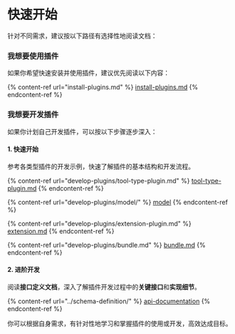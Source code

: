 # 快速开始

针对不同需求，建议按以下路径有选择性地阅读文档：

### 我想要使用插件

如果你希望快速安装并使用插件，建议优先阅读以下内容：

{% content-ref url="install-plugins.md" %}
[install-plugins.md](install-plugins.md)
{% endcontent-ref %}

### 我想要开发插件

如果你计划自己开发插件，可以按以下步骤逐步深入：

#### 1. 快速开始

参考各类型插件的开发示例，快速了解插件的基本结构和开发流程。

{% content-ref url="develop-plugins/tool-type-plugin.md" %}
[tool-type-plugin.md](develop-plugins/tool-type-plugin.md)
{% endcontent-ref %}

{% content-ref url="develop-plugins/model/" %}
[model](develop-plugins/model/)
{% endcontent-ref %}

{% content-ref url="develop-plugins/extension-plugin.md" %}
[extension.md](develop-plugins/extension-plugin.md)
{% endcontent-ref %}

{% content-ref url="develop-plugins/bundle.md" %}
[bundle.md](develop-plugins/bundle.md)
{% endcontent-ref %}

#### 2. 进阶开发

阅读**接口定义文档**，深入了解插件开发过程中的**关键接口**和**实现细节**。

{% content-ref url="../schema-definition/" %}
[api-documentation](../schema-definition/)
{% endcontent-ref %}

你可以根据自身需求，有针对性地学习和掌握插件的使用或开发，高效达成目标。
